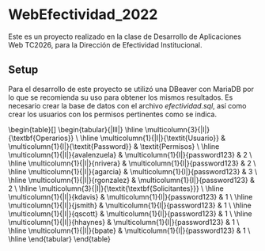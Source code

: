 # WebEfectividad_2022

Este es un proyecto realizado en la clase de Desarrollo de Aplicaciones Web TC2026, para la Dirección de Efectividad Institucional.

## Setup
Para el desarrollo de este proyecto se utilizó una DBeaver con MariaDB por lo que se recomienda su uso para obtener los mismos resultados.
Es necesario crear la base de datos con el archivo *efectividad.sql*, así como crear los usuarios con los permisos pertinentes como se indica.

\begin{table}[]
\begin{tabular}{|lll|}
\hline
\multicolumn{3}{|l|}{\textbf{Operarios}}                                                            \\ \hline
\multicolumn{1}{|l|}{\textit{Usuario}} & \multicolumn{1}{l|}{\textit{Password}} & \textit{Permisos} \\ \hline
\multicolumn{1}{|l|}{avalenzuela}      & \multicolumn{1}{l|}{password123}       & 2                 \\ \hline
\multicolumn{1}{|l|}{nrivera}          & \multicolumn{1}{l|}{password123}       & 2                 \\ \hline
\multicolumn{1}{|l|}{agarcia}          & \multicolumn{1}{l|}{password123}       & 3                 \\ \hline
\multicolumn{1}{|l|}{rgonzalez}        & \multicolumn{1}{l|}{password123}       & 2                 \\ \hline
\multicolumn{3}{|l|}{\textit{\textbf{Solicitantes}}}                                                \\ \hline
\multicolumn{1}{|l|}{kdavis}           & \multicolumn{1}{l|}{password123}       & 1                 \\ \hline
\multicolumn{1}{|l|}{jsmith}           & \multicolumn{1}{l|}{password123}       & 1                 \\ \hline
\multicolumn{1}{|l|}{qscott}           & \multicolumn{1}{l|}{password123}       & 1                 \\ \hline
\multicolumn{1}{|l|}{hhaynes}          & \multicolumn{1}{l|}{password123}       & 1                 \\ \hline
\multicolumn{1}{|l|}{bpate}            & \multicolumn{1}{l|}{password123}       & 1                 \\ \hline
\end{tabular}
\end{table}


